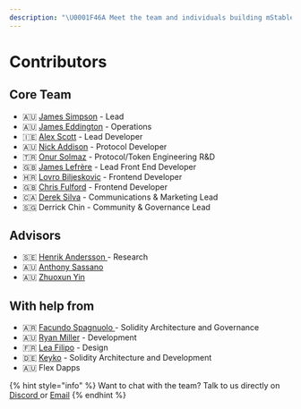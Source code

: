```yaml
---
description: "\U0001F46A Meet the team and individuals building mStable"
---
```


# Contributors

## Core Team

* 🇦🇺 [James Simpson](https://www.linkedin.com/in/jamesronaldsimpson/) - Lead
* 🇦🇺 [James Eddington](https://twitter.com/jwpeddington) - Operations
* 🇮🇪 [Alex Scott](https://github.com/alsco77) -  Lead Developer
* 🇦🇺 [Nick Addison](https://www.linkedin.com/in/nick-addison/) - Protocol Developer 
* 🇹🇷 [Onur Solmaz](https://twitter.com/onurhsolmaz) - Protocol/Token Engineering R&D
* 🇬🇧 [James Lefrère](https://github.com/JamesLefrere) -  Lead Front End Developer
* 🇭🇷 [Lovro Biljeskovic](https://github.com/lovrobiljeskovic) - Frontend Developer
* 🇬🇧 [Chris Fulford](https://github.com/chrisjgf) - Frontend Developer
* 🇨🇦 [Derek Silva](https://twitter.com/DerekSilva) - Communications & Marketing Lead
* 🇸🇬 Derrick Chin - Community & Governance Lead

## Advisors

* 🇸🇪 [Henrik Andersson ](https://www.linkedin.com/in/henrikandersson/)- Research 
* 🇦🇺 [Anthony Sassano](https://twitter.com/sassal0x)
* 🇦🇺 [Zhuoxun Yin](https://www.linkedin.com/in/zhuoxun-yin-3ba93728)

## With help from

* 🇦🇷 [Facundo Spagnuolo ](https://www.linkedin.com/in/facuspagnuolo/)- Solidity Architecture and Governance
* 🇦🇺 [Ryan Miller](https://www.linkedin.com/in/ryan-miller-rozifus/) - Development
* 🇫🇷 [Lea Filipo](https://www.linkedin.com/in/leafilipowicz/) - Design 
* 🇩🇪 [Keyko](https://www.keyko.io/) - Solidity Architecture and Development
* 🇦🇺 Flex Dapps 

{% hint style="info" %}
Want to chat with the team? Talk to us directly on [Discor​​d ](https://discord.com/invite/pgCVG7e)or [Email](mailto:info@mstable.org)
{% endhint %}

